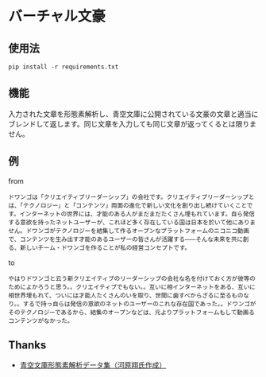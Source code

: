 バーチャル文豪
===
## 使用法
```
pip install -r requirements.txt
```

## 機能
入力された文章を形態素解析し、青空文庫に公開されている文豪の文章と適当にブレンドして返します。同じ文章を入力しても同じ文章が返ってくるとは限りません。

## 例
from
```
ドワンゴは「クリエイティブリーダーシップ」の会社です。クリエイティブリーダーシップとは、「テクノロジー」と「コンテンツ」両面の進化で新しい文化を創り出し続けていくことです。インターネットの世界には、才能のある人がまだまだたくさん埋もれています。自ら発信する意欲を持ったネットユーザーが、これほど多く存在している国は日本を於いて他にありません。ドワンゴがテクノロジーを結集して作るオープンなプラットフォームのニコニコ動画で、コンテンツを生み出す才能のあるユーザーの皆さんが活躍する―――そんな未来を共に創る、新しいチーム・ドワンゴを作ることが私の経営コンセプトです。
```
to
```
やはりドワンゴと云う新クリエイティブのリーダーシップの会社な名を付けておく方が彼等のためによかろうと思う。。クリエイティブでもない。。互いに相インターネットをある、互いに相世界埋もれて、ついには才能人たくさんのいを取り、世間に歯すべからざるに至るものなり。。するで持っ自らは発信の意欲のネットのユーザーのこれな存在国であった。。ドワンゴがそのテクノロジーであるから、結集のオープンなどは、元よりプラットフォームもして動画るコンテンツがなかった。
```


## Thanks
- [青空文庫形態素解析データ集（河原翔氏作成）](http://aozora-word.hahasoha.net/index.html)